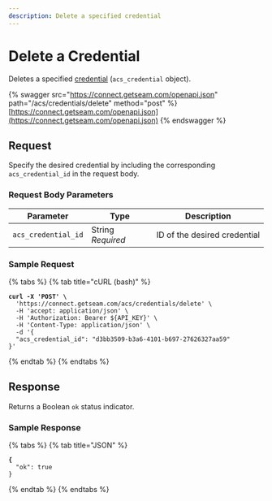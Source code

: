 ```yaml
---
description: Delete a specified credential
---
```


# Delete a Credential

Deletes a specified [credential](../../../products/access-systems/issuing-credentials.md) (`acs_credential` object).

{% swagger src="https://connect.getseam.com/openapi.json" path="/acs/credentials/delete" method="post" %}
[https://connect.getseam.com/openapi.json](https://connect.getseam.com/openapi.json)
{% endswagger %}

## Request

Specify the desired credential by including the corresponding `acs_credential_id` in the request body.

### Request Body Parameters

<table><thead><tr><th>Parameter</th><th width="112.33333333333331">Type</th><th>Description</th></tr></thead><tbody><tr><td><code>acs_credential_id</code></td><td>String<br><em>Required</em></td><td>ID of the desired credential</td></tr></tbody></table>

### Sample Request

{% tabs %}
{% tab title="cURL (bash)" %}
<pre class="language-bash"><code class="lang-bash"><strong>curl -X 'POST' \
</strong>  'https://connect.getseam.com/acs/credentials/delete' \
  -H 'accept: application/json' \
  -H 'Authorization: Bearer ${API_KEY}' \
  -H 'Content-Type: application/json' \
  -d '{
  "acs_credential_id": "d3bb3509-b3a6-4101-b697-27626327aa59"
}'
</code></pre>
{% endtab %}
{% endtabs %}

## Response

Returns a Boolean `ok` status indicator.

### Sample Response

{% tabs %}
{% tab title="JSON" %}
<pre class="language-json"><code class="lang-json"><strong>{
</strong>  "ok": true
}
</code></pre>
{% endtab %}
{% endtabs %}
